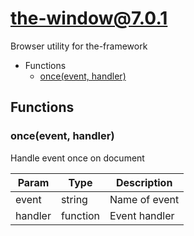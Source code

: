 <!-- // Code generated by coz. DO NOT EDIT. -->
# the-window@7.0.1

Browser utility for the-framework

+ Functions
  + [once(event, handler)](#the-window-function-once)

## Functions

<a class='md-heading-link' name="the-window-function-once" ></a>

### once(event, handler)

Handle event once on document

| Param | Type | Description |
| ----- | --- | -------- |
| event | string | Name of event |
| handler | function | Event handler |





